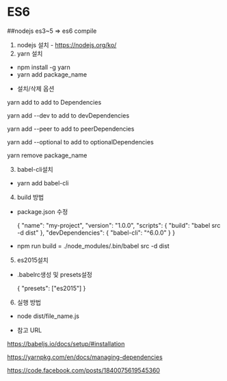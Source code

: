 # ES6

##nodejs es3~5 => es6 compile
1. nodejs 설치 - https://nodejs.org/ko/
2. yarn 설치
 - npm install -g yarn
 - yarn add package_name

 * 설치/삭제 옵션

 yarn add to add to Dependencies

 yarn add --dev to add to devDependencies

 yarn add --peer to add to peerDependencies

 yarn add --optional to add to optionalDependencies

 yarn remove package_name

3. babel-cli설치
 - yarn add babel-cli

4. build 방법
 - package.json 수정

    {
       "name": "my-project",
       "version": "1.0.0",
       "scripts": {
           "build": "babel src -d dist"
        },
        "devDependencies": {
            "babel-cli": "^6.0.0"
        }
    }

 - npm run build
   = ./node_modules/.bin/babel src -d dist

5. es2015설치

 - .babelrc생성 및 presets설정

    {
        "presets": ["es2015"]
    }

6. 실행 방법
 - node dist/file_name.js

* 참고 URL

https://babeljs.io/docs/setup/#installation

https://yarnpkg.com/en/docs/managing-dependencies

https://code.facebook.com/posts/1840075619545360


